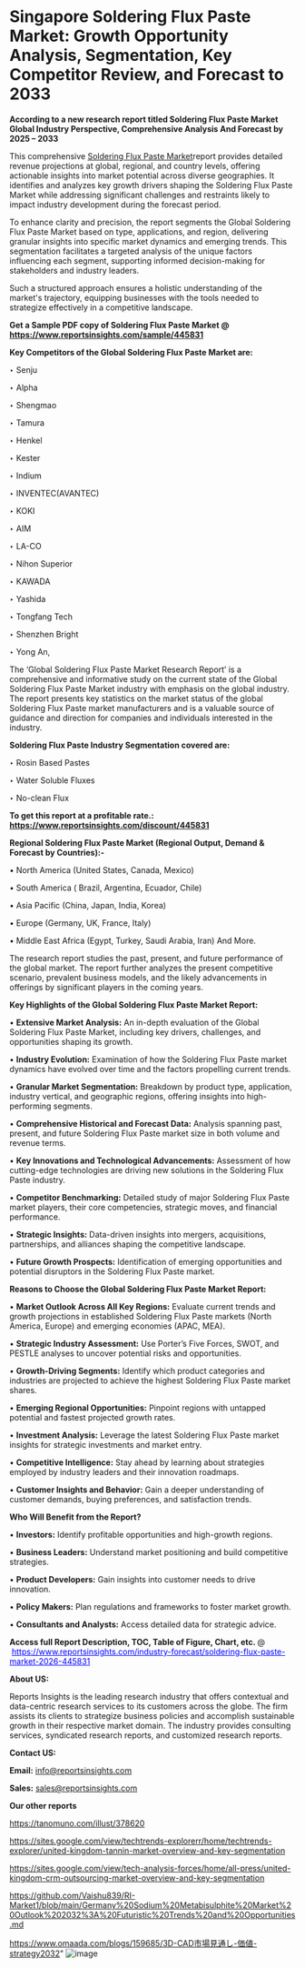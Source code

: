 # Singapore Soldering Flux Paste Market: Growth Opportunity Analysis, Segmentation, Key Competitor Review, and Forecast to 2033

<strong>According to a new research report titled Soldering Flux Paste Market Global Industry Perspective, Comprehensive Analysis And Forecast by 2025 – 2033</strong>

This comprehensive <a href=https://www.reportsinsights.com/sample/445831>Soldering Flux Paste Market</a>report provides detailed revenue projections at global, regional, and country levels, offering actionable insights into market potential across diverse geographies. It identifies and analyzes key growth drivers shaping the Soldering Flux Paste Market while addressing significant challenges and restraints likely to impact industry development during the forecast period.

To enhance clarity and precision, the report segments the Global Soldering Flux Paste Market based on type, applications, and region, delivering granular insights into specific market dynamics and emerging trends. This segmentation facilitates a targeted analysis of the unique factors influencing each segment, supporting informed decision-making for stakeholders and industry leaders.

Such a structured approach ensures a holistic understanding of the market's trajectory, equipping businesses with the tools needed to strategize effectively in a competitive landscape.

<strong>Get a Sample PDF copy of Soldering Flux Paste Market </strong><strong>@<a href=https://www.reportsinsights.com/sample/445831 style=color:#0000ff;> https://www.reportsinsights.com/sample/445831</a></strong></font>

<strong>Key Competitors of the Global Soldering Flux Paste Market are:</strong>

‣ Senju

‣ Alpha

‣ Shengmao

‣ Tamura

‣ Henkel

‣ Kester

‣ Indium

‣ INVENTEC(AVANTEC)

‣ KOKI

‣ AIM

‣ LA-CO

‣ Nihon Superior

‣ KAWADA

‣ Yashida

‣ Tongfang Tech

‣ Shenzhen Bright

‣ Yong An,

The ‘Global Soldering Flux Paste Market Research Report’ is a comprehensive and informative study on the current state of the Global Soldering Flux Paste Market industry with emphasis on the global industry. The report presents key statistics on the market status of the global Soldering Flux Paste market manufacturers and is a valuable source of guidance and direction for companies and individuals interested in the industry.

<strong>Soldering Flux Paste Industry Segmentation covered are:</strong>

‣ Rosin Based Pastes

‣ Water Soluble Fluxes

‣ No-clean Flux

<strong>To get this report at a profitable rate.: <a href=https://www.reportsinsights.com/discount/445831 style=color:#0000ff;>https://www.reportsinsights.com/discount/445831</a></strong></font>

<strong>Regional Soldering Flux Paste Market (Regional Output, Demand &amp; Forecast by Countries):-</strong>

• North America (United States, Canada, Mexico)

• South America ( Brazil, Argentina, Ecuador, Chile)

• Asia Pacific (China, Japan, India, Korea)

• Europe (Germany, UK, France, Italy)

• Middle East Africa (Egypt, Turkey, Saudi Arabia, Iran) And More.

The research report studies the past, present, and future performance of the global market. The report further analyzes the present competitive scenario, prevalent business models, and the likely advancements in offerings by significant players in the coming years.

<strong>Key Highlights of the Global Soldering Flux Paste Market Report:</strong>

• <strong>Extensive Market Analysis:</strong> An in-depth evaluation of the Global Soldering Flux Paste Market, including key drivers, challenges, and opportunities shaping its growth.

• <strong>Industry Evolution:</strong> Examination of how the Soldering Flux Paste market dynamics have evolved over time and the factors propelling current trends.

• <strong>Granular Market Segmentation:</strong> Breakdown by product type, application, industry vertical, and geographic regions, offering insights into high-performing segments.

• <strong>Comprehensive Historical and Forecast Data:</strong> Analysis spanning past, present, and future Soldering Flux Paste market size in both volume and revenue terms.

• <strong>Key Innovations and Technological Advancements:</strong> Assessment of how cutting-edge technologies are driving new solutions in the Soldering Flux Paste industry.

• <strong>Competitor Benchmarking:</strong> Detailed study of major Soldering Flux Paste market players, their core competencies, strategic moves, and financial performance.

• <strong>Strategic Insights:</strong> Data-driven insights into mergers, acquisitions, partnerships, and alliances shaping the competitive landscape.

• <strong>Future Growth Prospects:</strong> Identification of emerging opportunities and potential disruptors in the Soldering Flux Paste market.

<strong>Reasons to Choose the Global Soldering Flux Paste Market Report:</strong>

• <strong>Market Outlook Across All Key Regions:</strong> Evaluate current trends and growth projections in established Soldering Flux Paste markets (North America, Europe) and emerging economies (APAC, MEA).

• <strong>Strategic Industry Assessment:</strong> Use Porter’s Five Forces, SWOT, and PESTLE analyses to uncover potential risks and opportunities.

• <strong>Growth-Driving Segments:</strong> Identify which product categories and industries are projected to achieve the highest Soldering Flux Paste market shares.

• <strong>Emerging Regional Opportunities:</strong> Pinpoint regions with untapped potential and fastest projected growth rates.

• <strong>Investment Analysis:</strong> Leverage the latest Soldering Flux Paste market insights for strategic investments and market entry.

• <strong>Competitive Intelligence:</strong> Stay ahead by learning about strategies employed by industry leaders and their innovation roadmaps.

• <strong>Customer Insights and Behavior:</strong> Gain a deeper understanding of customer demands, buying preferences, and satisfaction trends.

<strong>Who Will Benefit from the Report?</strong>

• <strong>Investors:</strong> Identify profitable opportunities and high-growth regions.

• <strong>Business Leaders:</strong> Understand market positioning and build competitive strategies.

• <strong>Product Developers:</strong> Gain insights into customer needs to drive innovation.

• <strong>Policy Makers:</strong> Plan regulations and frameworks to foster market growth.

• <strong>Consultants and Analysts:</strong> Access detailed data for strategic advice.
</ul>
<strong>Access full Report Description, TOC, Table of Figure, Chart, etc. </strong>@  <a href=https://www.reportsinsights.com/industry-forecast/soldering-flux-paste-market-2026-445831 style=color:#0000ff;>https://www.reportsinsights.com/industry-forecast/soldering-flux-paste-market-2026-445831</a></font>

<strong><strong>About US</strong>:</strong>

Reports Insights is the leading research industry that offers contextual and data-centric research services to its customers across the globe. The firm assists its clients to strategize business policies and accomplish sustainable growth in their respective market domain. The industry provides consulting services, syndicated research reports, and customized research reports.

<strong>Contact US:</strong>

<p class=""""><b>Email:</b> <a href=mailto:info@reportsinsights.com>info@reportsinsights.com</a></p>
<p class=""""><b>Sales:</b> <a href=mailto:sales@reportsinsights.com>sales@reportsinsights.com</a></p>

<strong>Our other reports</strong>

<a href=https://tanomuno.com/illust/378620>https://tanomuno.com/illust/378620</a>

<a href=https://sites.google.com/view/techtrends-explorerr/home/techtrends-explorer/united-kingdom-tannin-market-overview-and-key-segmentation>https://sites.google.com/view/techtrends-explorerr/home/techtrends-explorer/united-kingdom-tannin-market-overview-and-key-segmentation</a>

<a href=https://sites.google.com/view/tech-analysis-forces/home/all-press/united-kingdom-crm-outsourcing-market-overview-and-key-segmentation>https://sites.google.com/view/tech-analysis-forces/home/all-press/united-kingdom-crm-outsourcing-market-overview-and-key-segmentation</a>

<a href=https://github.com/Vaishu839/RI-Market1/blob/main/Germany%20Sodium%20Metabisulphite%20Market%20Outlook%202032%3A%20Futuristic%20Trends%20and%20Opportunities.md>https://github.com/Vaishu839/RI-Market1/blob/main/Germany%20Sodium%20Metabisulphite%20Market%20Outlook%202032%3A%20Futuristic%20Trends%20and%20Opportunities.md</a>

<a href=https://www.omaada.com/blogs/159685/3D-CAD市場見通し-価値-strategy2032>https://www.omaada.com/blogs/159685/3D-CAD市場見通し-価値-strategy2032</a>"
![image](https://github.com/user-attachments/assets/c1faa916-765a-49a2-b4fd-d5c979be0afa)
